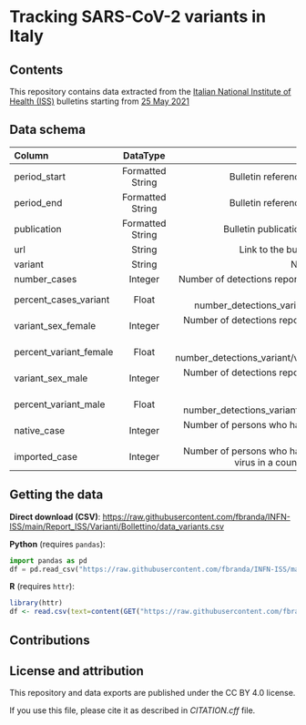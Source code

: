 # Tracking SARS-CoV-2 variants in Italy

## Contents

This repository contains data extracted from the [Italian National Institute of Health (ISS)](https://www.iss.it/en/cov19-cosa-fa-iss-varianti) bulletins starting from [25 May 2021](https://www.iss.it/en/web/guest/cov19-cosa-fa-iss-varianti/-/asset_publisher/yJS4xO2fauqM/content/online-il-primo-bollettino-sulla-distribuzione-delle-varianti-in-italia?_com_liferay_asset_publisher_web_portlet_AssetPublisherPortlet_INSTANCE_yJS4xO2fauqM_assetEntryId=5746202&_com_liferay_asset_publisher_web_portlet_AssetPublisherPortlet_INSTANCE_yJS4xO2fauqM_redirect=https%3A%2F%2Fwww.iss.it%2Fen%2Fweb%2Fguest%2Fcov19-cosa-fa-iss-varianti%3Fp_p_id%3Dcom_liferay_asset_publisher_web_portlet_AssetPublisherPortlet_INSTANCE_yJS4xO2fauqM%26p_p_lifecycle%3D0%26p_p_state%3Dnormal%26p_p_mode%3Dview%26_com_liferay_asset_publisher_web_portlet_AssetPublisherPortlet_INSTANCE_yJS4xO2fauqM_assetEntryId%3D5746202%26_com_liferay_asset_publisher_web_portlet_AssetPublisherPortlet_INSTANCE_yJS4xO2fauqM_cur%3D2%26_com_liferay_asset_publisher_web_portlet_AssetPublisherPortlet_INSTANCE_yJS4xO2fauqM_delta%3D20%26p_r_p_resetCur%3Dfalse)


## Data schema

| Column      | DataType | Description     |
| :---        |    :----:   |          ---: |
| period_start      | Formatted String       | Bulletin reference date `DD/MM/YYYY`   |
| period_end     | Formatted String       | Bulletin reference date `DD/MM/YYYY`   |
| publication   | Formatted String        | Bulletin publication date `DD/MM/YYYY`    |
| url | String | Link to the bulletin in pdf format |
| variant | String | Name of the variant |
| number_cases | Integer | Number of detections reported of the variants |
| percent_cases_variant | Float | 100 x number_detections_variant/number_cases |
| variant_sex_female | Integer | Number of detections reported of the variant by female sex |
| percent_variant_female | Float | 100 x number_detections_variant/variant_sex_female |
| variant_sex_male| Integer | Number of detections reported of the variant by male sex |
| percent_variant_male | Float | 100 x number_detections_variant/variant_sex_male |
| native_case | Integer | Number of persons who have contracted the virus in Italy | 
| imported_case | Integer | Number of persons who have contracted the virus in a country other than Italy |


## Getting the data

**Direct download (CSV)**: https://raw.githubusercontent.com/fbranda/INFN-ISS/main/Report_ISS/Varianti/Bollettino/data_variants.csv 

**Python** (requires `pandas`):
```python
import pandas as pd
df = pd.read_csv("https://raw.githubusercontent.com/fbranda/INFN-ISS/main/Report_ISS/Varianti/Bollettino/data_variants.csv")
```

**R** (requires `httr`):
```r
library(httr)
df <- read.csv(text=content(GET("https://raw.githubusercontent.com/fbranda/INFN-ISS/main/Report_ISS/Varianti/Bollettino/data_variants.csv")))
```

## Contributions


## License and attribution

This repository and data exports are published under the CC BY 4.0 license.

If you use this file, please cite it as described in *CITATION.cff* file.

